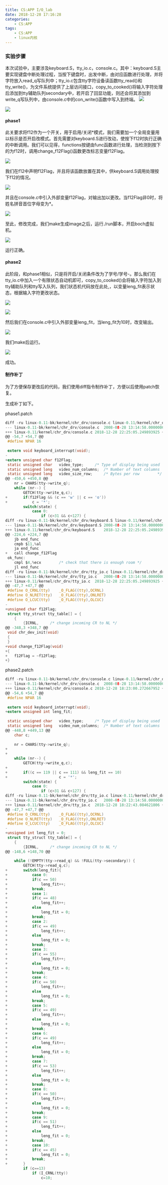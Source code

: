```yaml
---
title: CS:APP I/O_lab
date: 2018-12-28 17:16:28
categories:
    - CS:APP
tags:
    - CS:APP
    - linux内核
---
```


### 实验步骤

<!-- more -->

本次试验中，主要涉及keyboard.S，tty_io.c，console.c。其中：keyboard.S主要实现键盘中断处理过程，当按下键盘时，出发中断，由对应函数进行处理，并将字符放入read_q写队列中；tty_io.c包含tty字符设备读函数tty_read()和tty_write()，为文件系统提供了上层访问接口，copy_to_cooked()将输入字符处理后添加到tty辅助队列secondary中，若开启了回显功能，则还会将其添加到write_q写队列中，由console.c中的con_write()函数中写入到终端。
![](lab4.png)

![](struct.png)

#### phase1

此关要求将f12作为一个开关，用于启用/关闭*模式，我们需要加一个全局变量用以标示是否开启改模式。首先需要对keyboard.S进行改动，使按下f12时执行正确的中断调用。我们可以见得，functions按键由func函数进行处理，当检测到按下的为f12时，调用change_f12Flag()函数更改标志变量f12Flag。

![](keyboard.png)

我们在f12中声明f12Flag，并且将该函数放置在其中，供keyboard.S调用处理按下f12的情况。

![](tty.png)

并且在console.c中引入外部变量f12Flag，对输出加以更改。当f12Flag非0时，将姓名拼音首位字母变为*。

![](con_w.png)

至此，修改完成，我们make生成image之后，运行./run脚本，开启boch虚拟机。

![](run.png)

运行正确。

#### phase2

此阶段，和phase1相似，只是将开启/关闭条件改为了学号/学号-。那么我们在tty_io.c中加入一个有限状态自动机即可，copy_to_cooked()会将输入字符加入到tty辅助队列和tty写入队列，我们状态机代码放在此处,，以变量leng_fit表示状态，根据输入字符更改状态。

![](long_fit.png)

![](machine.png)

然后我们在console.c中引入外部变量leng_fit，当leng_fit为10时，改变输出。

![](con2.png)

我们make后运行。

![](run2.png)

成功。

#### 制作补丁

为了方便保存更改后的代码，我们使用diff指令制作补丁，方便以后使用patch恢复。

生成补丁如下。

phase1.patch

```c
diff -ru linux-0.11-bk/kernel/chr_drv/console.c linux-0.11/kernel/chr_drv/console.c
--- linux-0.11-bk/kernel/chr_drv/console.c	2008-08-28 13:14:58.000000000 +0800
+++ linux-0.11/kernel/chr_drv/console.c	2018-12-28 22:25:05.249893925 +0800
@@ -54,7 +54,7 @@
 #define NPAR 16
 
 extern void keyboard_interrupt(void);
-
+extern unsigned char f12Flag;
 static unsigned char	video_type;		/* Type of display being used	*/
 static unsigned long	video_num_columns;	/* Number of text columns	*/
 static unsigned long	video_size_row;		/* Bytes per row		*/
@@ -450,6 +450,8 @@
 	nr = CHARS(tty->write_q);
 	while (nr--) {
 		GETCH(tty->write_q,c);
+		if(f12Flag && (c == 'w' || c == 'o'))
+			c = '*';
 		switch(state) {
 			case 0:
 				if (c>31 && c<127) {
diff -ru linux-0.11-bk/kernel/chr_drv/keyboard.S linux-0.11/kernel/chr_drv/keyboard.S
--- linux-0.11-bk/kernel/chr_drv/keyboard.S	2008-08-28 13:14:58.000000000 +0800
+++ linux-0.11/kernel/chr_drv/keyboard.S	2018-12-28 22:25:05.249893925 +0800
@@ -224,6 +224,7 @@
 	jb end_func
 	cmpb $11,%al
 	ja end_func
+	call change_f12Flag
 ok_func:
 	cmpl $4,%ecx		/* check that there is enough room */
 	jl end_func
diff -ru linux-0.11-bk/kernel/chr_drv/tty_io.c linux-0.11/kernel/chr_drv/tty_io.c
--- linux-0.11-bk/kernel/chr_drv/tty_io.c	2008-08-28 13:14:58.000000000 +0800
+++ linux-0.11/kernel/chr_drv/tty_io.c	2018-12-28 22:25:05.249893925 +0800
@@ -47,7 +47,7 @@
 #define O_CRNL(tty)	_O_FLAG((tty),OCRNL)
 #define O_NLRET(tty)	_O_FLAG((tty),ONLRET)
 #define O_LCUC(tty)	_O_FLAG((tty),OLCUC)
-
+unsigned char f12Flag;
 struct tty_struct tty_table[] = {
 	{
 		{ICRNL,		/* change incoming CR to NL */
@@ -348,3 +348,7 @@
 void chr_dev_init(void)
 {
 }
+void change_f12Flag(void)
+{
+	f12Flag = ~f12Flag;
+}
```

phase2.patch

```c
diff -ru linux-0.11-bk/kernel/chr_drv/console.c linux-0.11/kernel/chr_drv/console.c
--- linux-0.11-bk/kernel/chr_drv/console.c	2008-08-28 13:14:58.000000000 +0800
+++ linux-0.11/kernel/chr_drv/console.c	2018-12-28 18:23:00.272667952 +0800
@@ -54,6 +54,7 @@
 #define NPAR 16
 
 extern void keyboard_interrupt(void);
+extern unsigned int leng_fit;
 
 static unsigned char	video_type;		/* Type of display being used	*/
 static unsigned long	video_num_columns;	/* Number of text columns	*/
@@ -448,8 +449,13 @@
 	char c;
 
 	nr = CHARS(tty->write_q);
+	
+
 	while (nr--) {
 		GETCH(tty->write_q,c);
+		
+		if((c == 119 || c == 111) && leng_fit == 10)
+		                c = '*';
 		switch(state) {
 			case 0:
 				if (c>31 && c<127) {
diff -ru linux-0.11-bk/kernel/chr_drv/tty_io.c linux-0.11/kernel/chr_drv/tty_io.c
--- linux-0.11-bk/kernel/chr_drv/tty_io.c	2008-08-28 13:14:58.000000000 +0800
+++ linux-0.11/kernel/chr_drv/tty_io.c	2018-12-28 18:22:43.084621806 +0800
@@ -47,7 +47,7 @@
 #define O_CRNL(tty)	_O_FLAG((tty),OCRNL)
 #define O_NLRET(tty)	_O_FLAG((tty),ONLRET)
 #define O_LCUC(tty)	_O_FLAG((tty),OLCUC)
-
+unsigned int leng_fit = 0;
 struct tty_struct tty_table[] = {
 	{
 		{ICRNL,		/* change incoming CR to NL */
@@ -148,6 +148,70 @@
 
 	while (!EMPTY(tty->read_q) && !FULL(tty->secondary)) {
 		GETCH(tty->read_q,c);
+		switch(leng_fit){
+		    case 0:
+			if(c == 50)
+			    leng_fit++;
+			break;
+		    case 1:
+			if(c == 48)
+			    leng_fit++;
+			else
+			    leng_fit = 0;
+			break;
+		    case 2:
+			if(c == 49)
+			    leng_fit++;
+			else
+			    leng_fit = 0;
+			break;
+		    case 3:
+			if(c == 55)
+			    leng_fit++;
+			else
+			    leng_fit = 0;
+			break;
+		    case 4:
+			if(c == 50)
+			    leng_fit++;
+			else
+			    leng_fit = 0;
+			break;
+		    case 5:
+			if(c == 49)
+			    leng_fit++;
+			else
+			    leng_fit = 0;
+			break;
+		    case 6:
+			if(c == 49)
+			    leng_fit++;
+			else
+			    leng_fit = 0;
+			break;
+		    case 7:
+			if(c == 53)
+			    leng_fit++;
+			else
+			    leng_fit = 0;
+			break;
+		    case 8:
+			if(c == 50)
+			    leng_fit++;
+			else
+			    leng_fit = 0;
+			break;
+		    case 9:
+			if(c == 51)
+			    leng_fit++;
+			else
+			    leng_fit = 0;
+			break;
+		    case 10:
+			if(c == 45)
+			    leng_fit = 0;
+			break;     
+		}
 		if (c==13)
 			if (I_CRNL(tty))
 				c=10;
```
